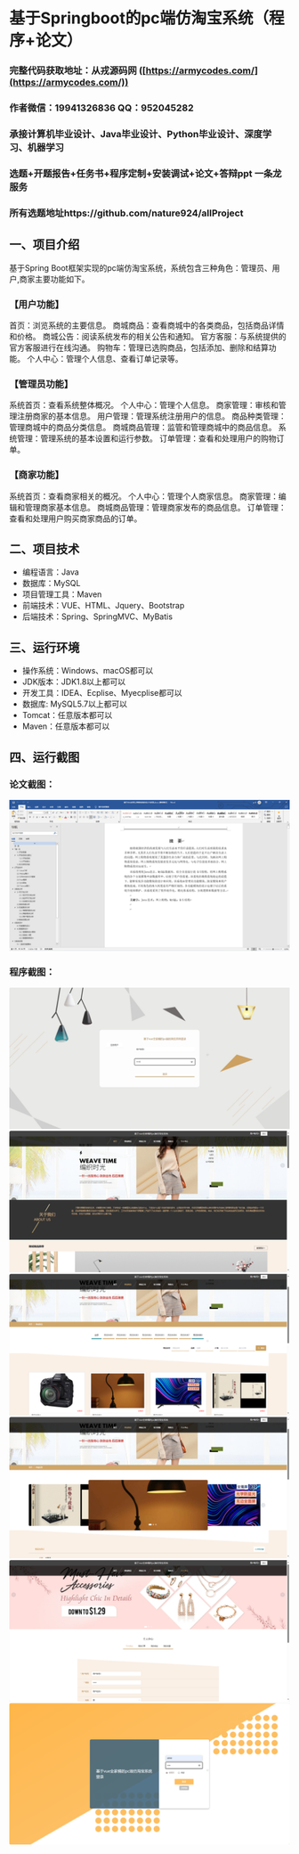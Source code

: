 基于Springboot的pc端仿淘宝系统（程序+论文）
=
### 完整代码获取地址：从戎源码网 ([https://armycodes.com/](https://armycodes.com/))
### 作者微信：19941326836  QQ：952045282 
### 承接计算机毕业设计、Java毕业设计、Python毕业设计、深度学习、机器学习
### 选题+开题报告+任务书+程序定制+安装调试+论文+答辩ppt 一条龙服务
### 所有选题地址https://github.com/nature924/allProject

一、项目介绍
---
基于Spring Boot框架实现的pc端仿淘宝系统，系统包含三种角色：管理员、用户,商家主要功能如下。
### 【用户功能】

首页：浏览系统的主要信息。
商城商品：查看商城中的各类商品，包括商品详情和价格。
商城公告：阅读系统发布的相关公告和通知。
官方客服：与系统提供的官方客服进行在线沟通。
购物车：管理已选购商品，包括添加、删除和结算功能。
个人中心：管理个人信息、查看订单记录等。

### 【管理员功能】

系统首页：查看系统整体概况。
个人中心：管理个人信息。
商家管理：审核和管理注册商家的基本信息。
用户管理：管理系统注册用户的信息。
商品种类管理：管理商城中的商品分类信息。
商城商品管理：监管和管理商城中的商品信息。
系统管理：管理系统的基本设置和运行参数。
订单管理：查看和处理用户的购物订单。

### 【商家功能】

系统首页：查看商家相关的概况。
个人中心：管理个人商家信息。
商家管理：编辑和管理商家基本信息。
商城商品管理：管理商家发布的商品信息。
订单管理：查看和处理用户购买商家商品的订单。







二、项目技术
---
- 编程语言：Java
- 数据库：MySQL
- 项目管理工具：Maven
- 前端技术：VUE、HTML、Jquery、Bootstrap
- 后端技术：Spring、SpringMVC、MyBatis

三、运行环境
---
- 操作系统：Windows、macOS都可以
- JDK版本：JDK1.8以上都可以
- 开发工具：IDEA、Ecplise、Myecplise都可以
- 数据库: MySQL5.7以上都可以
- Tomcat：任意版本都可以
- Maven：任意版本都可以

四、运行截图
---
### 论文截图：
![image/1.png](limage/1.png)

### 程序截图：
![image/1.png](image/1.png)
![image/1.png](image/2.png)
![image/1.png](image/3.png)
![image/1.png](image/4.png)
![image/1.png](image/5.png)
![image/1.png](image/6.png)



